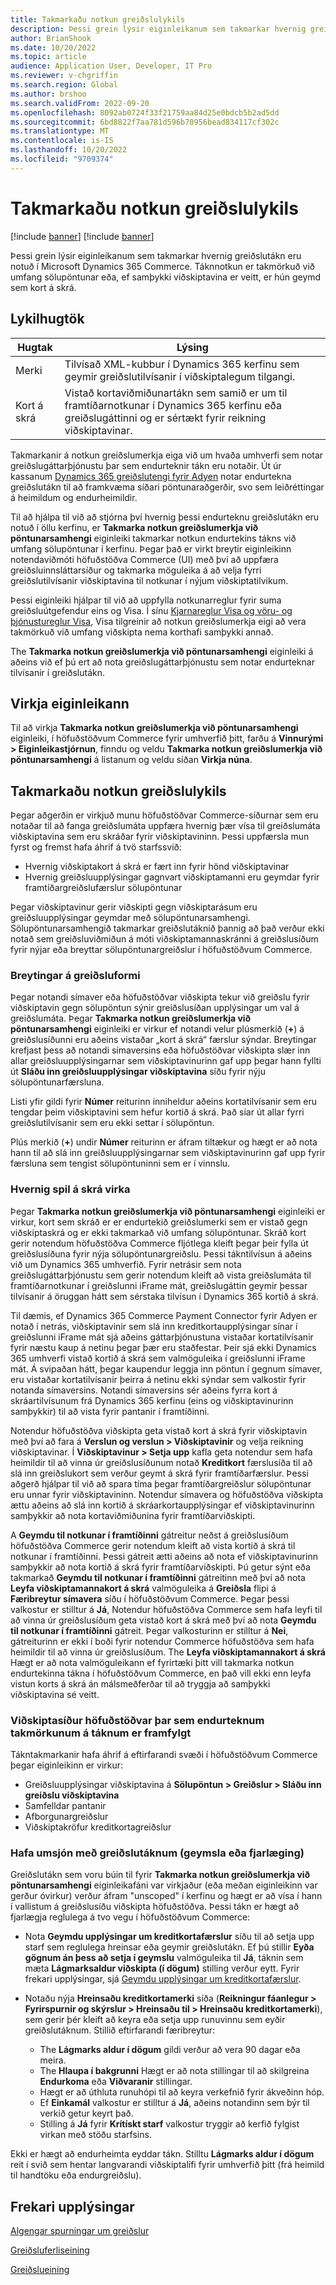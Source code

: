 ```yaml
---
title: Takmarkaðu notkun greiðslulykils
description: Þessi grein lýsir eiginleikanum sem takmarkar hvernig greiðslutákn eru notuð í Microsoft Dynamics 365 Commerce.
author: BrianShook
ms.date: 10/20/2022
ms.topic: article
audience: Application User, Developer, IT Pro
ms.reviewer: v-chgriffin
ms.search.region: Global
ms.author: brshoo
ms.search.validFrom: 2022-09-20
ms.openlocfilehash: 8092ab0724f33f21759aa84d25e0bdcb5b2ad5dd
ms.sourcegitcommit: 6bd8822f7aa781d596b70956bead834117cf302c
ms.translationtype: MT
ms.contentlocale: is-IS
ms.lasthandoff: 10/20/2022
ms.locfileid: "9709374"
---
```

# <a name="limit-payment-token-usage"></a>Takmarkaðu notkun greiðslulykils

[!include [banner](../includes/banner.md)]
[!include [banner](../includes/preview-banner.md)]

Þessi grein lýsir eiginleikanum sem takmarkar hvernig greiðslutákn eru notuð í Microsoft Dynamics 365 Commerce. Táknnotkun er takmörkuð við umfang sölupöntunar eða, ef samþykki viðskiptavina er veitt, er hún geymd sem kort á skrá.

## <a name="key-terms"></a>Lykilhugtök

| Hugtak | Lýsing |
|---|---|
| Merki | Tilvísað XML-kubbur í Dynamics 365 kerfinu sem geymir greiðslutilvísanir í viðskiptalegum tilgangi. |
| Kort á skrá | Vistað kortaviðmiðunartákn sem samið er um til framtíðarnotkunar í Dynamics 365 kerfinu eða greiðslugáttinni og er sértækt fyrir reikning viðskiptavinar. |

Takmarkanir á notkun greiðslumerkja eiga við um hvaða umhverfi sem notar greiðslugáttarþjónustu þar sem endurteknir tákn eru notaðir. Út úr kassanum [Dynamics 365 greiðslutengi fyrir Adyen](adyen-connector.md) notar endurtekna greiðslutákn til að framkvæma síðari pöntunaraðgerðir, svo sem leiðréttingar á heimildum og endurheimildir.

Til að hjálpa til við að stjórna því hvernig þessi endurteknu greiðslutákn eru notuð í öllu kerfinu, er **Takmarka notkun greiðslumerkja við pöntunarsamhengi** eiginleiki takmarkar notkun endurtekins tákns við umfang sölupöntunar í kerfinu. Þegar það er virkt breytir eiginleikinn notendaviðmóti höfuðstöðva Commerce (UI) með því að uppfæra greiðsluinnsláttarsíður og takmarka möguleika á að velja fyrri greiðslutilvísanir viðskiptavina til notkunar í nýjum viðskiptatilvikum.

Þessi eiginleiki hjálpar til við að uppfylla notkunarreglur fyrir suma greiðsluútgefendur eins og Visa. Í sínu [Kjarnareglur Visa og vöru- og þjónustureglur Visa](https://usa.visa.com/content/dam/VCOM/download/about-visa/visa-rules-public.pdf), Visa tilgreinir að notkun greiðslumerkja eigi að vera takmörkuð við umfang viðskipta nema korthafi samþykki annað.

The **Takmarka notkun greiðslumerkja við pöntunarsamhengi** eiginleiki á aðeins við ef þú ert að nota greiðslugáttarþjónustu sem notar endurteknar tilvísanir í greiðslutákn.

## <a name="enable-the-feature"></a>Virkja eiginleikann

Til að virkja **Takmarka notkun greiðslumerkja við pöntunarsamhengi** eiginleiki, í höfuðstöðvum Commerce fyrir umhverfið þitt, farðu á **Vinnurými \> Eiginleikastjórnun**, finndu og veldu **Takmarka notkun greiðslumerkja við pöntunarsamhengi** á listanum og veldu síðan **Virkja núna**.

## <a name="limit-payment-token-usage"></a>Takmarkaðu notkun greiðslulykils

Þegar aðgerðin er virkjuð munu höfuðstöðvar Commerce-síðurnar sem eru notaðar til að fanga greiðslumáta uppfæra hvernig þær vísa til greiðslumáta viðskiptavina sem eru skráðar fyrir viðskiptavininn. Þessi uppfærsla mun fyrst og fremst hafa áhrif á tvö starfssvið:

- Hvernig viðskiptakort á skrá er fært inn fyrir hönd viðskiptavinar
- Hvernig greiðsluupplýsingar gagnvart viðskiptamanni eru geymdar fyrir framtíðargreiðslufærslur sölupöntunar

Þegar viðskiptavinur gerir viðskipti gegn viðskiptarásum eru greiðsluupplýsingar geymdar með sölupöntunarsamhengi. Sölupöntunarsamhengið takmarkar greiðslutáknið þannig að það verður ekki notað sem greiðsluviðmiðun á móti viðskiptamannaskránni á greiðslusíðum fyrir nýjar eða breyttar sölupöntunargreiðslur í höfuðstöðvum Commerce.

### <a name="payment-form-changes"></a>Breytingar á greiðsluformi

Þegar notandi símaver eða höfuðstöðvar viðskipta tekur við greiðslu fyrir viðskiptavin gegn sölupöntun sýnir greiðslusíðan upplýsingar um val á greiðslumáta. Þegar **Takmarka notkun greiðslumerkja við pöntunarsamhengi** eiginleiki er virkur ef notandi velur plúsmerkið (**+**) á greiðslusíðunni eru aðeins vistaðar „kort á skrá“ færslur sýndar. Breytingar krefjast þess að notandi símaversins eða höfuðstöðvar viðskipta slær inn allar greiðsluupplýsingarnar sem viðskiptavinurinn gaf upp þegar hann fyllti út **Sláðu inn greiðsluupplýsingar viðskiptavina** síðu fyrir nýju sölupöntunarfærsluna.

Listi yfir gildi fyrir **Númer** reiturinn inniheldur aðeins kortatilvísanir sem eru tengdar þeim viðskiptavini sem hefur kortið á skrá. Það síar út allar fyrri greiðslutilvísanir sem eru ekki settar í sölupöntun.

Plús merkið (**+**) undir **Númer** reiturinn er áfram tiltækur og hægt er að nota hann til að slá inn greiðsluupplýsingarnar sem viðskiptavinurinn gaf upp fyrir færsluna sem tengist sölupöntuninni sem er í vinnslu.

### <a name="how-cards-on-file-work"></a>Hvernig spil á skrá virka

Þegar **Takmarka notkun greiðslumerkja við pöntunarsamhengi** eiginleiki er virkur, kort sem skráð er er endurtekið greiðslumerki sem er vistað gegn viðskiptaskrá og er ekki takmarkað við umfang sölupöntunar. Skráð kort gerir notendum höfuðstöðva Commerce fljótlega kleift þegar þeir fylla út greiðslusíðuna fyrir nýja sölupöntunargreiðslu. Þessi tákntilvísun á aðeins við um Dynamics 365 umhverfið. Fyrir netrásir sem nota greiðslugáttarþjónustu sem gerir notendum kleift að vista greiðslumáta til framtíðarnotkunar í greiðslunni iFrame mát, greiðslugáttin geymir þessar tilvísanir á öruggan hátt sem sérstaka tilvísun í Dynamics 365 kortið á skrá.

Til dæmis, ef Dynamics 365 Commerce Payment Connector fyrir Adyen er notað í netrás, viðskiptavinir sem slá inn kreditkortaupplýsingar sínar í greiðslunni iFrame mát sjá aðeins gáttarþjónustuna vistaðar kortatilvísanir fyrir næstu kaup á netinu þegar þær eru staðfestar. Þeir sjá ekki Dynamics 365 umhverfi vistað kortið á skrá sem valmöguleika í greiðslunni iFrame mát. Á svipaðan hátt, þegar kaupendur leggja inn pöntun í gegnum símaver, eru vistaðar kortatilvísanir þeirra á netinu ekki sýndar sem valkostir fyrir notanda símaversins. Notandi símaversins sér aðeins fyrra kort á skráartilvísunum frá Dynamics 365 kerfinu (eins og viðskiptavinurinn samþykkir) til að vista fyrir pantanir í framtíðinni.

Notendur höfuðstöðva viðskipta geta vistað kort á skrá fyrir viðskiptavin með því að fara á **Verslun og verslun \> Viðskiptavinir** og velja reikning viðskiptavinar. Í **Viðskiptavinur \> Setja upp** kafla geta notendur sem hafa heimildir til að vinna úr greiðslusíðunum notað **Kreditkort** færslusíða til að slá inn greiðslukort sem verður geymt á skrá fyrir framtíðarfærslur. Þessi aðgerð hjálpar til við að spara tíma þegar framtíðargreiðslur sölupöntunar eru unnar fyrir viðskiptavininn. Notendur símavera og höfuðstöðva viðskipta ættu aðeins að slá inn kortið á skráarkortaupplýsingar ef viðskiptavinurinn samþykkir að nota kortaviðmiðunina fyrir framtíðarviðskipti.

A **Geymdu til notkunar í framtíðinni** gátreitur neðst á greiðslusíðum höfuðstöðva Commerce gerir notendum kleift að vista kortið á skrá til notkunar í framtíðinni. Þessi gátreit ætti aðeins að nota ef viðskiptavinurinn samþykkir að nota kortið á skrá fyrir framtíðarviðskipti. Þú getur sýnt eða takmarkað **Geymdu til notkunar í framtíðinni** gátreitinn með því að nota **Leyfa viðskiptamannakort á skrá** valmöguleika á **Greiðsla** flipi á **Færibreytur símavera** síðu í höfuðstöðvum Commerce. Þegar þessi valkostur er stilltur á **Já**, Notendur höfuðstöðva Commerce sem hafa leyfi til að vinna úr greiðslusíðum geta vistað kort á skrá með því að nota **Geymdu til notkunar í framtíðinni** gátreit. Þegar valkosturinn er stilltur á **Nei**, gátreiturinn er ekki í boði fyrir notendur Commerce höfuðstöðva sem hafa heimildir til að vinna úr greiðslusíðum. The **Leyfa viðskiptamannakort á skrá** Hægt er að nota valmöguleikann ef fyrirtæki þitt vill takmarka notkun endurtekinna tákna í höfuðstöðvum Commerce, en það vill ekki enn leyfa vistun korts á skrá án málsmeðferðar til að tryggja að samþykki viðskiptavina sé veitt.

### <a name="commerce-headquarters-pages-where-the-recurring-token-restrictions-are-enforced"></a>Viðskiptasíður höfuðstöðvar þar sem endurteknum takmörkunum á táknum er framfylgt

Tákntakmarkanir hafa áhrif á eftirfarandi svæði í höfuðstöðvum Commerce þegar eiginleikinn er virkur:

- Greiðsluupplýsingar viðskiptavina á **Sölupöntun \> Greiðslur \> Sláðu inn greiðslu viðskiptavina**
- Samfelldar pantanir
- Afborgunargreiðslur
- Viðskiptakröfur kreditkortagreiðslur

### <a name="manage-payment-tokens-archiving-or-removal"></a>Hafa umsjón með greiðslutáknum (geymsla eða fjarlæging)

Greiðslutákn sem voru búin til fyrir **Takmarka notkun greiðslumerkja við pöntunarsamhengi** eiginleikafáni var virkjaður (eða meðan eiginleikinn var gerður óvirkur) verður áfram "unscoped" í kerfinu og hægt er að vísa í hann í vallistum á greiðslusíðu viðskipta höfuðstöðva. Þessi tákn er hægt að fjarlægja reglulega á tvo vegu í höfuðstöðvum Commerce:

- Nota **Geymdu upplýsingar um kreditkortafærslur** síðu til að setja upp starf sem reglulega hreinsar eða geymir greiðslutákn. Ef þú stillir **Eyða gögnum án þess að setja í geymslu** valmöguleika til **Já**, táknin sem mæta **Lágmarksaldur viðskipta (í dögum)** stilling verður eytt. Fyrir frekari upplýsingar, sjá [Geymdu upplýsingar um kreditkortafærslur](archive-cc-data.md).
- Notaðu nýja **Hreinsaðu kreditkortamerki** síða (**Reikningur fáanlegur \> Fyrirspurnir og skýrslur \> Hreinsaðu til \> Hreinsaðu kreditkortamerki**), sem gerir þér kleift að keyra eða setja upp runuvinnu sem eyðir greiðslutáknum. Stillið eftirfarandi færibreytur:

    - The **Lágmarks aldur í dögum** gildi verður að vera 90 dagar eða meira.
    - The **Hlaupa í bakgrunni** Hægt er að nota stillingar til að skilgreina **Endurkoma** eða **Viðvaranir** stillingar.
    - Hægt er að úthluta runuhópi til að keyra verkefnið fyrir ákveðinn hóp.
    - Ef **Einkamál** valkostur er stilltur á **Já**, aðeins notandinn sem býr til verkið getur keyrt það.
    - Stilling á **Já** fyrir **Krítískt starf** valkostur tryggir að kerfið fylgist virkan með stöðu starfsins.

Ekki er hægt að endurheimta eyddar tákn. Stilltu **Lágmarks aldur í dögum** reit í svið sem hentar langvarandi viðskiptalífi fyrir umhverfið þitt (frá heimild til handtöku eða endurgreiðslu).

## <a name="additional-resources"></a>Frekari upplýsingar

[Algengar spurningar um greiðslur](payments-retail.md)

[Greiðsluferliseining](../add-checkout-module.md)

[Greiðslueining](../payment-module.md)
